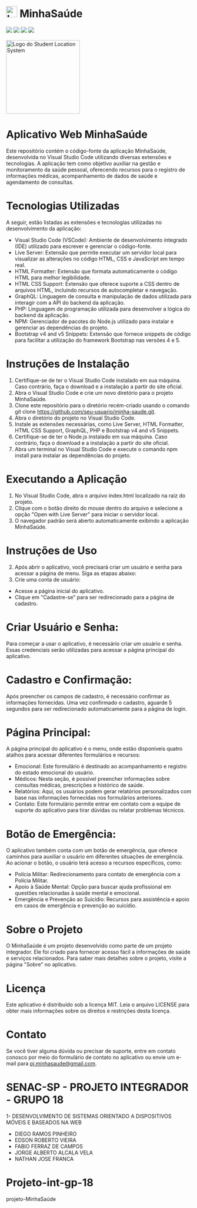 # <img src="https://github.com/Fcamposdev/Projeto-int-gp-18/blob/main/src/assets/image/Logo.png" width="30px"  title="Logo do MinhaSaúde"> MinhaSaúde
<img src="https://img.shields.io/badge/HTML5-E34F26?style=for-the-badge&logo=html5&logoColor=white"> <img src="https://img.shields.io/badge/CSS3-1572B6?style=for-the-badge&logo=css3&logoColor=white"> <img src="https://img.shields.io/badge/JavaScript-F7DF1E?style=for-the-badge&logo=javascript&logoColor=black"> <img src="https://img.shields.io/badge/PHP-777BB4?style=for-the-badge&logo=php&logoColor=white"><br><br>
<img src="https://github.com/Fcamposdev/Projeto-int-gp-18/blob/main/src/assets/image/Logo.png" width="200px" title="Logo do Student Location System"> <br>
# Aplicativo Web MinhaSaúde
Este repositório contém o código-fonte da aplicação MinhaSaúde, desenvolvida no Visual Studio Code utilizando diversas extensões e tecnologias. A aplicação tem como objetivo auxiliar na gestão e monitoramento da saúde pessoal, oferecendo recursos para o registro de informações médicas, acompanhamento de dados de saúde e agendamento de consultas.

# Tecnologias Utilizadas
A seguir, estão listadas as extensões e tecnologias utilizadas no desenvolvimento da aplicação:
- Visual Studio Code (VSCode): Ambiente de desenvolvimento integrado (IDE) utilizado para escrever e gerenciar o código-fonte.
- Live Server: Extensão que permite executar um servidor local para visualizar as alterações no código HTML, CSS e JavaScript em tempo real.
- HTML Formatter: Extensão que formata automaticamente o código HTML para melhor legibilidade.
- HTML CSS Support: Extensão que oferece suporte a CSS dentro de arquivos HTML, incluindo recursos de autocompletar e navegação.
- GraphQL: Linguagem de consulta e manipulação de dados utilizada para interagir com a API do backend da aplicação.
- PHP: Linguagem de programação utilizada para desenvolver a lógica do backend da aplicação.
- NPM: Gerenciador de pacotes do Node.js utilizado para instalar e gerenciar as dependências do projeto.
- Bootstrap v4 and v5 Snippets: Extensão que fornece snippets de código para facilitar a utilização do framework Bootstrap nas versões 4 e 5.

# Instruções de Instalação
1. Certifique-se de ter o Visual Studio Code instalado em sua máquina. Caso contrário, faça o download e a instalação a partir do site oficial.
2. Abra o Visual Studio Code e crie um novo diretório para o projeto MinhaSaúde.
3. Clone este repositório para o diretório recém-criado usando o comando git clone https://github.com/seu-usuario/minha-saude.git.
4. Abra o diretório do projeto no Visual Studio Code.
5. Instale as extensões necessárias, como Live Server, HTML Formatter, HTML CSS Support, GraphQL, PHP e Bootstrap v4 and v5 Snippets.
6. Certifique-se de ter o Node.js instalado em sua máquina. Caso contrário, faça o download e a instalação a partir do site oficial.
7. Abra um terminal no Visual Studio Code e execute o comando npm install para instalar as dependências do projeto.

# Executando a Aplicação
1. No Visual Studio Code, abra o arquivo index.html localizado na raiz do projeto.
2. Clique com o botão direito do mouse dentro do arquivo e selecione a opção "Open with Live Server" para iniciar o servidor local.
3. O navegador padrão será aberto automaticamente exibindo a aplicação MinhaSaúde.

# Instruções de Uso
2. Após abrir o aplicativo, você precisará criar um usuário e senha para acessar a página de menu. Siga as etapas abaixo:
1. Crie uma conta de usuário:
- Acesse a página inicial do aplicativo.
- Clique em "Cadastre-se" para ser redirecionado para a página de cadastro.

# Criar Usuário e Senha: 
Para começar a usar o aplicativo, é necessário criar um usuário e senha. Essas credenciais serão utilizadas para acessar a página principal do aplicativo.
# Cadastro e Confirmação: 
Após preencher os campos de cadastro, é necessário confirmar as informações fornecidas. Uma vez confirmado o cadastro, aguarde 5 segundos para ser redirecionado automaticamente para a página de login.
# Página Principal: 
A página principal do aplicativo é o menu, onde estão disponíveis quatro atalhos para acessar diferentes formulários e recursos:
- Emocional: Este formulário é destinado ao acompanhamento e registro do estado emocional do usuário.
- Médicos: Nesta seção, é possível preencher informações sobre consultas médicas, prescrições e histórico de saúde.
- Relatórios: Aqui, os usuários podem gerar relatórios personalizados com base nas informações fornecidas nos formulários anteriores.
- Contato: Este formulário permite entrar em contato com a equipe de suporte do aplicativo para tirar dúvidas ou relatar problemas técnicos.
# Botão de Emergência: 
O aplicativo também conta com um botão de emergência, que oferece caminhos para auxiliar o usuário em diferentes situações de emergência. Ao acionar o botão, o usuário terá acesso a recursos específicos, como:
- Polícia Militar: Redirecionamento para contato de emergência com a Polícia Militar.
- Apoio à Saúde Mental: Opção para buscar ajuda profissional em questões relacionadas à saúde mental e emocional.
- Emergência e Prevenção ao Suicídio: Recursos para assistência e apoio em casos de emergência e prevenção ao suicídio.
# Sobre o Projeto
O MinhaSaúde é um projeto desenvolvido como parte de um projeto integrador. Ele foi criado para fornecer acesso fácil a informações de saúde e serviços relacionados. Para saber mais detalhes sobre o projeto, visite a página "Sobre" no aplicativo.
# Licença
Este aplicativo é distribuído sob a licença MIT. Leia o arquivo LICENSE para obter mais informações sobre os direitos e restrições desta licença.
# Contato
Se você tiver alguma dúvida ou precisar de suporte, entre em contato conosco por meio do formulário de contato no aplicativo ou envie um e-mail para pj.minhasaude@gmail.com. 
# SENAC-SP - PROJETO INTEGRADOR - GRUPO 18
1- DESENVOLVIMENTO DE SISTEMAS ORIENTADO A DISPOSITIVOS MÓVEIS E BASEADOS NA WEB
  -  DIEGO RAMOS PINHEIRO
  -  EDSON ROBERTO VIEIRA
  -  FABIO FERRAZ DE CAMPOS
   - JORGE ALBERTO ALCALA VELA
  -  NATHAN JOSE FRANCA


# Projeto-int-gp-18
projeto-MinhaSaúde


